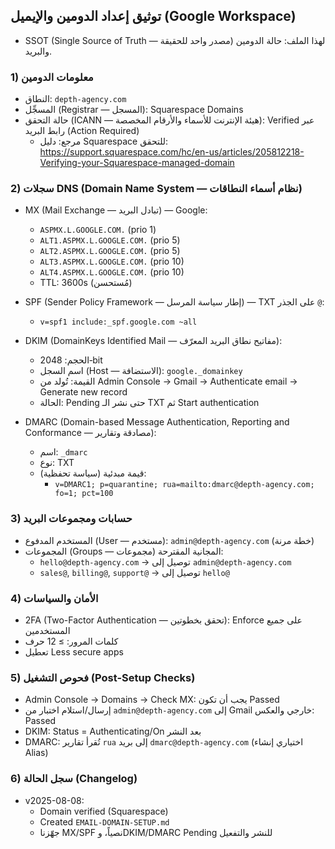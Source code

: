 ## توثيق إعداد الدومين والإيميل (Google Workspace)

- SSOT (Single Source of Truth — مصدر واحد للحقيقة) لهذا الملف: حالة الدومين والبريد.

### 1) معلومات الدومين
- النطاق: `depth-agency.com`
- المسجِّل (Registrar — المسجل): Squarespace Domains
- حالة التحقق (ICANN — هيئة الإنترنت للأسماء والأرقام المخصصة): Verified عبر رابط البريد (Action Required)
  - مرجع: دليل Squarespace للتحقق: https://support.squarespace.com/hc/en-us/articles/205812218-Verifying-your-Squarespace-managed-domain

### 2) سجلات DNS (Domain Name System — نظام أسماء النطاقات)
- MX (Mail Exchange — تبادل البريد) — Google:
  - `ASPMX.L.GOOGLE.COM.` (prio 1)
  - `ALT1.ASPMX.L.GOOGLE.COM.` (prio 5)
  - `ALT2.ASPMX.L.GOOGLE.COM.` (prio 5)
  - `ALT3.ASPMX.L.GOOGLE.COM.` (prio 10)
  - `ALT4.ASPMX.L.GOOGLE.COM.` (prio 10)
  - TTL: 3600s (مُستحسن)

- SPF (Sender Policy Framework — إطار سياسة المرسل) — TXT على الجذر `@`:
  - `v=spf1 include:_spf.google.com ~all`

- DKIM (DomainKeys Identified Mail — مفاتيح نطاق البريد المعرّف):
  - الحجم: 2048‑bit
  - اسم السجل (Host — الاستضافة): `google._domainkey`
  - القيمة: تُولد من Admin Console → Gmail → Authenticate email → Generate new record
  - الحالة: Pending حتى نشر الـ TXT ثم Start authentication

- DMARC (Domain-based Message Authentication, Reporting and Conformance — مصادقة وتقارير):
  - اسم: `_dmarc`
  - نوع: TXT
  - قيمة مبدئية (سياسة تحفظية):
    - `v=DMARC1; p=quarantine; rua=mailto:dmarc@depth-agency.com; fo=1; pct=100`

### 3) حسابات ومجموعات البريد
- المستخدم المدفوع (User — مستخدم): `admin@depth-agency.com` (خطة مرنة)
- المجموعات (Groups — مجموعات) المجانية المقترحة: 
  - `hello@depth-agency.com` → توصيل إلى `admin@depth-agency.com`
  - `sales@`, `billing@`, `support@` → توصيل إلى `hello@`

### 4) الأمان والسياسات
- 2FA (Two-Factor Authentication — تحقق بخطوتين): Enforce على جميع المستخدمين
- كلمات المرور: ≥ 12 حرف
- تعطيل Less secure apps

### 5) فحوص التشغيل (Post-Setup Checks)
- Admin Console → Domains → Check MX: يجب أن تكون Passed
- إرسال/استلام اختبار من `admin@depth-agency.com` إلى Gmail خارجي والعكس: Passed
- DKIM: Status = Authenticating/On بعد النشر
- DMARC: تُقرأ تقارير `rua` إلى بريد `dmarc@depth-agency.com` (اختياري إنشاء Alias)

### 6) سجل الحالة (Changelog)
- v2025-08-08:
  - Domain verified (Squarespace)
  - Created `EMAIL-DOMAIN-SETUP.md`
  - جهّزنا MX/SPF نصياً، وDKIM/DMARC Pending للنشر والتفعيل



